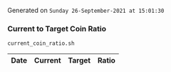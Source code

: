 Generated on `Sunday 26-September-2021 at 15:01:30`

### Current to Target Coin Ratio
`current_coin_ratio.sh`

Date|Current|Target|Ratio
---|---|---|---
